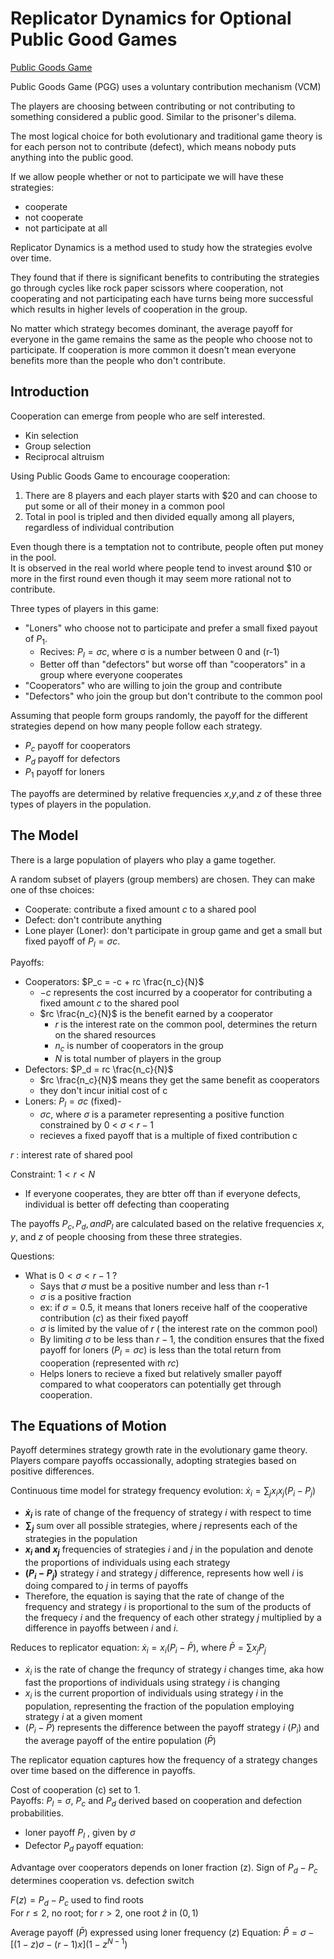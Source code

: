 # Replicator Dynamics for Optional Public Good Games
[Public Goods Game](https://www.youtube.com/watch?v=zuNrl-QCCTU)

Public Goods Game (PGG) uses a voluntary contribution mechanism (VCM)

The players are choosing between contributing or not contributing to something considered a public good. Similar to the prisoner's dilema. 

The most logical choice for both evolutionary and traditional game theory is for each person not to contribute (defect), which means nobody puts anything into the public good. 

If we allow people whether or not to participate we will have these strategies:
- cooperate
- not cooperate
- not participate at all

Replicator Dynamics is a method used to study how the strategies evolve over time.   

They found that if there is significant benefits to contributing the strategies go through cycles like rock paper scissors where cooperation, not cooperating and not participating each have turns being more successful which results in higher levels of cooperation in the group.   

No matter which strategy becomes dominant, the average payoff for everyone in the game remains the same as the people who choose not to participate. If cooperation is more common it doesn't mean everyone benefits more than the people who don't contribute. 

## Introduction
Cooperation can emerge from people who are self interested. 
- Kin selection
- Group selection
- Reciprocal altruism

Using Public Goods Game to encourage cooperation:
1. There are 8 players and each player starts with $20 and can choose to put some or all of their money in a common pool
2. Total in pool is tripled and then divided equally among all players, regardless of individual contribution

Even though there is a temptation not to contribute, people often put money in the pool.  
It is observed in the real world where people tend to invest around $10 or more in the first round even though it may seem more rational not to contribute. 

Three types of players in this game:
- "Loners" who choose not to participate and prefer a small fixed payout of $P_1$. 
    - Recives: $P_l = σc$, where σ is a number between 0 and (r-1)
    - Better off than "defectors" but worse off than "cooperators" in a group where everyone cooperates
- "Cooperators" who are willing to join the group and contribute
- "Defectors" who join the group but don't contribute to the common pool

Assuming that people form groups randomly, the payoff for the different strategies depend on how many people follow each strategy.
- $P_c$ payoff for cooperators
- $P_d$ payoff for defectors
- $P_1$ payoff for loners

The payoffs are determined by relative frequencies $x$,$y$,and $z$ of these three types of players in the population. 

## The Model
There is a large population of players who play a game together. 

A random subset of players (group members) are chosen. They can make one of thse choices:
- Cooperate: contribute a fixed amount $c$ to a shared pool
- Defect: don't contribute anything
- Lone player (Loner): don't participate in group game and get a small but fixed payoff of $P_l = σc$.

Payoffs:
- Cooperators: $P_c = -c + rc \frac{n_c}{N}$
    - $-c$ represents the cost incurred by a cooperator for contributing a fixed amount $c$ to the shared pool
    - $rc \frac{n_c}{N}$ is the benefit earned by a cooperator
        - $r$ is the interest rate on the common pool, determines the return on the shared resources
        - $n_c$ is number of cooperators in the group
        - $N$ is total number of players in the group
- Defectors: $P_d = rc \frac{n_c}{N}$
    - $rc \frac{n_c}{N}$ means they get the same benefit as cooperators
    - they don't incur initial cost of c
- Loners: $P_l = σc$ (fixed)-
    - $σc$, where $σ$ is a parameter representing a positive function constrained by $0$ < $σ$ < $r-1$
    - recieves a fixed payoff that is a multiple of fixed contribution c

$r$ : interest rate of shared pool

Constraint: $1 < r < N$ 
- If everyone cooperates, they are btter off than if everyone defects, individual is better off defecting than cooperating

The payoffs $P_c, P_d, and P_l$ are calculated based on the relative frequencies $x$, $y$, and $z$ of people choosing from these three strategies.

Questions:
- What is $0<\sigma<r-1$ ?
    - Says that $\sigma$ must be a positive number and less than r-1
    - $\sigma$ is a positive fraction
    - ex: if $\sigma = 0.5$, it means that loners receive half of the cooperative contribution ($c$) as their fixed payoff
    - $\sigma$ is limited by the value of $r$ ( the interest rate on the common pool)
    - By limiting $\sigma$ to be less than $r-1$, the condition ensures that the fixed payoff for loners ($P_l = \sigma c$) is less than the total return from cooperation (represented with $rc$)
    - Helps loners to recieve a fixed but relatively smaller payoff compared to what cooperators can potentially get through cooperation.

## The Equations of Motion
Payoff determines strategy growth rate in the evolutionary game theory. Players compare payoffs occassionally, adopting strategies based on positive differences.

Continuous time model for strategy frequency evolution: $\dot{x}_{i}=\sum_{j} x_{i} x_{j}\left(P_{i}-P_{j}\right)$  

- **$\dot{x}_{i}$** is rate of change of the frequency of strategy $i$ with respect to time
- **$\sum_{j}$** sum over all possible strategies, where $j$ represents each of the strategies in the population
- **$x_{i}$ and $x_{j}$** frequencies of strategies $i$ and $j$ in the population and denote the proportions of individuals using each strategy
- **$\left(P_{i}-P_{j}\right)$** strategy $i$ and strategy $j$ difference, represents how well $i$ is doing compared to $j$ in terms of payoffs
- Therefore, the equation is saying that the rate of change of the frequency and strategy $i$ is proportional to the sum of the products of the frequecy $i$ and the frequency of each other strategy $j$ multiplied by a difference in payoffs between $i$ and $i$.

Reduces to replicator equation: $\dot{x}_{i}=x_{i}\left(P_{i}-\bar{P}\right)$, where $\bar{P}=\sum x_{j} P_{j}$
- $\dot{x}_{i}$ is the rate of change the frequncy of strategy $i$ changes time, aka how fast the proportions of individuals using strategy $i$ is changing
- $x_{i}$ is the current proportion of individuals using strategy $i$ in the population, representing the fraction of the population employing strategy $i$ at a given moment
- $\left(P_{i}-\bar{P}\right)$ represents the difference between the payoff strategy $i$ ($P_{i}$) and the average payoff of the entire population ($\bar{P}$)

The replicator equation captures how the frequency of a strategy changes over time based on the difference in payoffs.

Cost of cooperation (c) set to 1.   
Payoffs: $P_{l}=\sigma$, $P_{c}$ and $P_{d}$ derived based on cooperation and defection probabilities.
- loner payoff $P_{l}$ , given by  $\sigma$
- Defector $P_{d}$ payoff equation:

Advantage over cooperators depends on loner fraction (z).
Sign of $P_{d}-P_{c}$ determines cooperation vs. defection switch

$F(z)=P_{d}-P_{c}$ used to find roots   
For $r \leqslant 2$, no root; for $r > 2$, one root $\hat{z}$ in $(0,1)$

Average payoff ($\bar{P}$) expressed using loner frequency ($z$)
Equation: $\bar{P}=\sigma-[(1-z) \sigma-(r-1) x]\left(1-z^{N-1}\right)$
